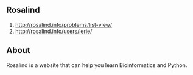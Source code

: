 ## Rosalind
1. http://rosalind.info/problems/list-view/
2. http://rosalind.info/users/lerie/

## About
Rosalind is a website that can help you learn Bioinformatics and Python. 
